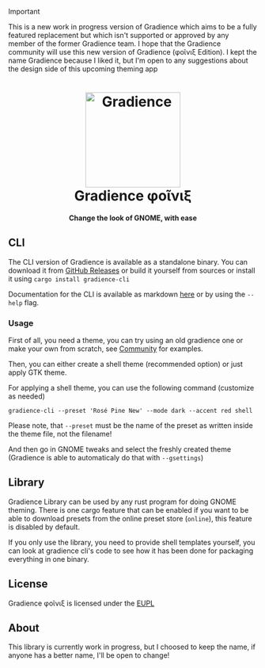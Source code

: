 > [!IMPORTANT]
> This is a new work in progress version of Gradience which aims to be a fully featured replacement but which isn't supported or approved by any member of the former Gradience team. I hope that the Gradience community will use this new version of Gradience (φοῖνιξ Edition). I kept the name Gradience because I liked it, but I'm open to any suggestions about the design side of this upcoming theming app
>
>
<h1 align="center">
  <img src="https://github.com/GradienceTeam/Gradience/raw/main/data/icons/hicolor/scalable/apps/com.github.GradienceTeam.Gradience.svg" alt="Gradience" width="192" height="192"/>
  <br>
  Gradience φοῖνιξ
</h1>

<p align="center">
  <strong>Change the look of GNOME, with ease</strong>
</p>

## CLI

The CLI version of Gradience is available as a standalone binary. You can download it from [GitHub Releases](https://github.com/t-dantiau/Gradience/releases) or build it yourself from sources or install it using `cargo install gradience-cli`

Documentation for the CLI is available as markdown [here](./CommandLineHelp.md) or by using the `--help` flag.

### Usage

First of all, you need a theme, you can try using an old gradience one or make your own from scratch, see [Community](https://github.com/t-dantiau/Gradience) for examples.

Then, you can either create a shell theme (recommended option) or just apply GTK theme.

For applying a shell theme, you can use the following command (customize as needed)

``` shell
gradience-cli --preset 'Rosé Pine New' --mode dark --accent red shell
```

Please note, that `--preset` must be the name of the preset as written inside the theme file, not the filename!

And then go in GNOME tweaks and select the freshly created theme (Gradience is able to automaticaly do that with `--gsettings`)

## Library

Gradience Library can be used by any rust program for doing GNOME theming. There is one cargo feature that can be enabled if you want to be able to download presets from the online preset store (`online`), this feature is disabled by default.

If you only use the library, you need to provide shell templates yourself, you can look at gradience cli's code to see how it has been done for packaging everything in one binary.

## License

Gradience φοῖνιξ is licensed under the [EUPL](./LICENSE)

## About

This library is currently work in progress, but I choosed to keep the name, if anyone has a better name, I'll be open to change!